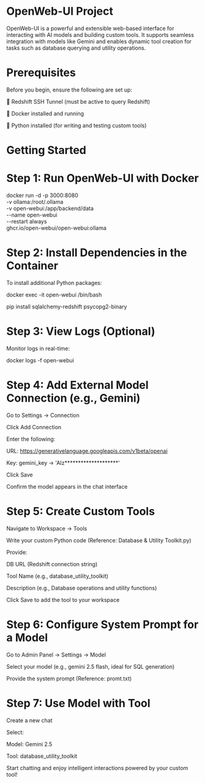 # OpenWeb-UI Project
OpenWeb-UI is a powerful and extensible web-based interface for interacting with AI models and building custom tools. It supports seamless integration with models like Gemini and enables dynamic tool creation for tasks such as database querying and utility operations.

# Prerequisites
Before you begin, ensure the following are set up:

🔐 Redshift SSH Tunnel (must be active to query Redshift)

🐳 Docker installed and running

🐍 Python installed (for writing and testing custom tools)

# Getting Started
# Step 1: Run OpenWeb-UI with Docker

docker run -d -p 3000:8080 \
  -v ollama:/root/.ollama \
  -v open-webui:/app/backend/data \
  --name open-webui \
  --restart always \
  ghcr.io/open-webui/open-webui:ollama

# Step 2: Install Dependencies in the Container
To install additional Python packages:

docker exec -it open-webui /bin/bash

pip install sqlalchemy-redshift psycopg2-binary


# Step 3: View Logs (Optional)
Monitor logs in real-time:

docker logs -f open-webui

# Step 4: Add External Model Connection (e.g., Gemini)
Go to Settings → Connection

Click Add Connection

Enter the following:

URL: https://generativelanguage.googleapis.com/v1beta/openai

Key: gemini_key → 'AIz********************'

Click Save

Confirm the model appears in the chat interface

# Step 5: Create Custom Tools
Navigate to Workspace → Tools

Write your custom Python code (Reference: Database & Utility Toolkit.py)

Provide:

DB URL (Redshift connection string)

Tool Name (e.g., database_utility_toolkit)

Description (e.g., Database operations and utility functions)

Click Save to add the tool to your workspace

# Step 6: Configure System Prompt for a Model
Go to Admin Panel → Settings → Model

Select your model (e.g., gemini 2.5 flash, ideal for SQL generation)

Provide the system prompt (Reference: promt.txt)

# Step 7: Use Model with Tool
Create a new chat

Select:

Model: Gemini 2.5

Tool: database_utility_toolkit

Start chatting and enjoy intelligent interactions powered by your custom tool!
